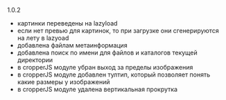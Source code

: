 1.0.2
- картинки переведены на lazyload
- если нет превью для картинок, то при загрузке они сгенерируются на лету в lazyoad
- добавлена файлам метаинформация
- добавлена поиск по имени для файлов и каталогов текущей директории 
- в cropperJS модуле убран выход за пределы изображения
- в cropperJS модуле добавлен тултип, который позволяет понять какие размеры у изображений
- в cropperJS модуле удалена вертикальная прокрутка